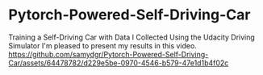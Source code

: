 # Pytorch-Powered-Self-Driving-Car
Training a Self-Driving Car with Data I Collected Using the Udacity Driving Simulator
I'm pleased to present my results in this video.
https://github.com/samydgr/Pytorch-Powered-Self-Driving-Car/assets/64478782/d229e5be-0970-4546-b579-47e1d1b4f02c

